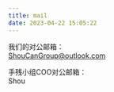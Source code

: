 ```yaml
---
title: mail
date: 2023-04-22 15:05:22
---
```

我们的对公邮箱：  
ShouCanGroup@outlook.com

手残小组COO对公邮箱：  
Shou